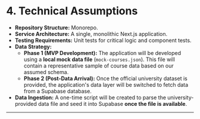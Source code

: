 # **4. Technical Assumptions**
*   **Repository Structure:** Monorepo.
*   **Service Architecture:** A single, monolithic Next.js application.
*   **Testing Requirements:** Unit tests for critical logic and component tests.
*   **Data Strategy:**
    *   **Phase 1 (MVP Development):** The application will be developed using a **local mock data file** (`mock-courses.json`). This file will contain a representative sample of course data based on our assumed schema.
    *   **Phase 2 (Post-Data Arrival):** Once the official university dataset is provided, the application's data layer will be switched to fetch data from a Supabase database.
*   **Data Ingestion:** A one-time script will be created to parse the university-provided data file and seed it into Supabase **once the file is available**.

---
